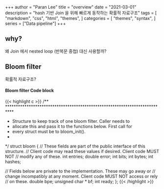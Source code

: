 +++
author = "Paran Lee"
title = "overview"
date = "2021-03-01"
description = "hash 기반 Join 을 위해 빠르게 동작하는 확률적 자료구조"
tags = [
    "markdown",
    "css",
    "html",
    "themes",
]
categories = [
    "themes",
    "syntax",
]
series = ["Data pipeline"]
+++

## why?

왜 Join 에서 nested loop (반복문 중첩) 대신 사용할까?

<!--more-->

## Bloom filter

확률적 자료구조?

#### Bloom filter Code block
{{< highlight c >}}
/** ***************************************************************************
 * Structure to keep track of one bloom filter.  Caller needs to
 * allocate this and pass it to the functions below. First call for
 * every struct must be to bloom_init().
 *
 */
struct bloom
{
  // These fields are part of the public interface of this structure.
  // Client code may read these values if desired. Client code MUST NOT
  // modify any of these.
  int entries;
  double error;
  int bits;
  int bytes;
  int hashes;

  // Fields below are private to the implementation. These may go away or
  // change incompatibly at any moment. Client code MUST NOT access or rely
  // on these.
  double bpe;
  unsigned char * bf;
  int ready;
};
{{< /highlight >}}
